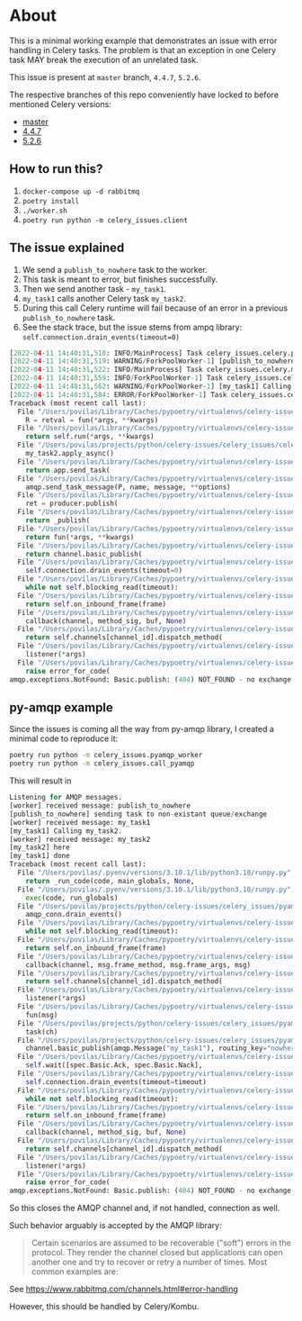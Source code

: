 # About

This is a minimal working example that demonstrates an issue with error handling in
Celery tasks.
The problem is that an exception in one Celery task MAY break the execution of an
unrelated task.

This issue is present at `master` branch, `4.4.7`, `5.2.6`.

The respective branches of this repo conveniently have locked to before mentioned
Celery versions:

* [master](https://github.com/povilasb/celery-issues)
* [4.4.7](https://github.com/povilasb/celery-issues/tree/4.4.7)
* [5.2.6](https://github.com/povilasb/celery-issues/tree/5.2.6)

## How to run this?

1. `docker-compose up -d rabbitmq`
2. `poetry install`
3. `./worker.sh`
4. `poetry run python -m celery_issues.client`

## The issue explained

1. We send a `publish_to_nowhere` task to the worker.
2. This task is meant to error, but finishes successfully.
3. Then we send another task - `my_task1`.
4. `my_task1` calls another Celery task `my_task2`.
5. During this call Celery runtime will fail because of an error in a previous
   `publish_to_nowhere` task.
6. See the stack trace, but the issue stems from ampq library: `self.connection.drain_events(timeout=0)`

```py
[2022-04-11 14:40:31,518: INFO/MainProcess] Task celery_issues.celery.publish_to_nowhere[360700bf-0bdc-4ad9-acb5-f4fbfc24305b] received
[2022-04-11 14:40:31,519: WARNING/ForkPoolWorker-1] [publish_to_nowhere] sending task to non-existant queue/exchange
[2022-04-11 14:40:31,522: INFO/MainProcess] Task celery_issues.celery.my_task1[315f254f-bc1a-4b31-acb3-150e7386872e] received
[2022-04-11 14:40:31,559: INFO/ForkPoolWorker-1] Task celery_issues.celery.publish_to_nowhere[360700bf-0bdc-4ad9-acb5-f4fbfc24305b] succeeded in 0.03977871598908678s: None
[2022-04-11 14:40:31,562: WARNING/ForkPoolWorker-1] [my_task1] Calling my_task2.
[2022-04-11 14:40:31,584: ERROR/ForkPoolWorker-1] Task celery_issues.celery.my_task1[315f254f-bc1a-4b31-acb3-150e7386872e] raised unexpected: NotFound(404, "NOT_FOUND - no exchange 'noqueue' in vhost '/'", (60, 40), 'Basic.publish')
Traceback (most recent call last):
  File "/Users/povilas/Library/Caches/pypoetry/virtualenvs/celery-issues-Q1iYfbHh-py3.10/lib/python3.10/site-packages/celery/app/trace.py", line 448, in trace_task
    R = retval = fun(*args, **kwargs)
  File "/Users/povilas/Library/Caches/pypoetry/virtualenvs/celery-issues-Q1iYfbHh-py3.10/lib/python3.10/site-packages/celery/app/trace.py", line 731, in __protected_call__
    return self.run(*args, **kwargs)
  File "/Users/povilas/projects/python/celery-issues/celery_issues/celery.py", line 15, in my_task1
    my_task2.apply_async()
  File "/Users/povilas/Library/Caches/pypoetry/virtualenvs/celery-issues-Q1iYfbHh-py3.10/lib/python3.10/site-packages/celery/app/task.py", line 574, in apply_async
    return app.send_task(
  File "/Users/povilas/Library/Caches/pypoetry/virtualenvs/celery-issues-Q1iYfbHh-py3.10/lib/python3.10/site-packages/celery/app/base.py", line 787, in send_task
    amqp.send_task_message(P, name, message, **options)
  File "/Users/povilas/Library/Caches/pypoetry/virtualenvs/celery-issues-Q1iYfbHh-py3.10/lib/python3.10/site-packages/celery/app/amqp.py", line 510, in send_task_message
    ret = producer.publish(
  File "/Users/povilas/Library/Caches/pypoetry/virtualenvs/celery-issues-Q1iYfbHh-py3.10/lib/python3.10/site-packages/kombu/messaging.py", line 177, in publish
    return _publish(
  File "/Users/povilas/Library/Caches/pypoetry/virtualenvs/celery-issues-Q1iYfbHh-py3.10/lib/python3.10/site-packages/kombu/connection.py", line 523, in _ensured
    return fun(*args, **kwargs)
  File "/Users/povilas/Library/Caches/pypoetry/virtualenvs/celery-issues-Q1iYfbHh-py3.10/lib/python3.10/site-packages/kombu/messaging.py", line 199, in _publish
    return channel.basic_publish(
  File "/Users/povilas/Library/Caches/pypoetry/virtualenvs/celery-issues-Q1iYfbHh-py3.10/lib/python3.10/site-packages/amqp/channel.py", line 1791, in _basic_publish
    self.connection.drain_events(timeout=0)
  File "/Users/povilas/Library/Caches/pypoetry/virtualenvs/celery-issues-Q1iYfbHh-py3.10/lib/python3.10/site-packages/amqp/connection.py", line 525, in drain_events
    while not self.blocking_read(timeout):
  File "/Users/povilas/Library/Caches/pypoetry/virtualenvs/celery-issues-Q1iYfbHh-py3.10/lib/python3.10/site-packages/amqp/connection.py", line 531, in blocking_read
    return self.on_inbound_frame(frame)
  File "/Users/povilas/Library/Caches/pypoetry/virtualenvs/celery-issues-Q1iYfbHh-py3.10/lib/python3.10/site-packages/amqp/method_framing.py", line 53, in on_frame
    callback(channel, method_sig, buf, None)
  File "/Users/povilas/Library/Caches/pypoetry/virtualenvs/celery-issues-Q1iYfbHh-py3.10/lib/python3.10/site-packages/amqp/connection.py", line 537, in on_inbound_method
    return self.channels[channel_id].dispatch_method(
  File "/Users/povilas/Library/Caches/pypoetry/virtualenvs/celery-issues-Q1iYfbHh-py3.10/lib/python3.10/site-packages/amqp/abstract_channel.py", line 156, in dispatch_method
    listener(*args)
  File "/Users/povilas/Library/Caches/pypoetry/virtualenvs/celery-issues-Q1iYfbHh-py3.10/lib/python3.10/site-packages/amqp/channel.py", line 293, in _on_close
    raise error_for_code(
amqp.exceptions.NotFound: Basic.publish: (404) NOT_FOUND - no exchange 'noqueue' in vhost '/'
```

## py-amqp example

Since the issues is coming all the way from py-amqp library, I created a minimal code
to reproduce it:

```sh
poetry run python -m celery_issues.pyamqp_worker
poetry run python -m celery_issues.call_pyamqp
```

This will result in

```py
Listening for AMQP messages.
[worker] received message: publish_to_nowhere
[publish_to_nowhere] sending task to non-existant queue/exchange
[worker] received message: my_task1
[my_task1] Calling my_task2.
[worker] received message: my_task2
[my_task2] here
[my_task1] done
Traceback (most recent call last):
  File "/Users/povilas/.pyenv/versions/3.10.1/lib/python3.10/runpy.py", line 196, in _run_module_as_main
    return _run_code(code, main_globals, None,
  File "/Users/povilas/.pyenv/versions/3.10.1/lib/python3.10/runpy.py", line 86, in _run_code
    exec(code, run_globals)
  File "/Users/povilas/projects/python/celery-issues/celery_issues/pyamqp_worker.py", line 42, in <module>
    amqp_conn.drain_events()
  File "/Users/povilas/Library/Caches/pypoetry/virtualenvs/celery-issues-Q1iYfbHh-py3.10/lib/python3.10/site-packages/amqp/connection.py", line 529, in drain_events
    while not self.blocking_read(timeout):
  File "/Users/povilas/Library/Caches/pypoetry/virtualenvs/celery-issues-Q1iYfbHh-py3.10/lib/python3.10/site-packages/amqp/connection.py", line 541, in blocking_read
    return self.on_inbound_frame(frame)
  File "/Users/povilas/Library/Caches/pypoetry/virtualenvs/celery-issues-Q1iYfbHh-py3.10/lib/python3.10/site-packages/amqp/method_framing.py", line 77, in on_frame
    callback(channel, msg.frame_method, msg.frame_args, msg)
  File "/Users/povilas/Library/Caches/pypoetry/virtualenvs/celery-issues-Q1iYfbHh-py3.10/lib/python3.10/site-packages/amqp/connection.py", line 549, in on_inbound_method
    return self.channels[channel_id].dispatch_method(
  File "/Users/povilas/Library/Caches/pypoetry/virtualenvs/celery-issues-Q1iYfbHh-py3.10/lib/python3.10/site-packages/amqp/abstract_channel.py", line 157, in dispatch_method
    listener(*args)
  File "/Users/povilas/Library/Caches/pypoetry/virtualenvs/celery-issues-Q1iYfbHh-py3.10/lib/python3.10/site-packages/amqp/channel.py", line 1630, in _on_basic_deliver
    fun(msg)
  File "/Users/povilas/projects/python/celery-issues/celery_issues/pyamqp_worker.py", line 34, in on_message
    task(ch)
  File "/Users/povilas/projects/python/celery-issues/celery_issues/pyamqp_worker.py", line 6, in publish_to_nowhere
    channel.basic_publish(amqp.Message("my_task1"), routing_key="nowhere", exchange="nowhere")
  File "/Users/povilas/Library/Caches/pypoetry/virtualenvs/celery-issues-Q1iYfbHh-py3.10/lib/python3.10/site-packages/amqp/channel.py", line 1821, in basic_publish_confirm
    self.wait([spec.Basic.Ack, spec.Basic.Nack],
  File "/Users/povilas/Library/Caches/pypoetry/virtualenvs/celery-issues-Q1iYfbHh-py3.10/lib/python3.10/site-packages/amqp/abstract_channel.py", line 99, in wait
    self.connection.drain_events(timeout=timeout)
  File "/Users/povilas/Library/Caches/pypoetry/virtualenvs/celery-issues-Q1iYfbHh-py3.10/lib/python3.10/site-packages/amqp/connection.py", line 529, in drain_events
    while not self.blocking_read(timeout):
  File "/Users/povilas/Library/Caches/pypoetry/virtualenvs/celery-issues-Q1iYfbHh-py3.10/lib/python3.10/site-packages/amqp/connection.py", line 541, in blocking_read
    return self.on_inbound_frame(frame)
  File "/Users/povilas/Library/Caches/pypoetry/virtualenvs/celery-issues-Q1iYfbHh-py3.10/lib/python3.10/site-packages/amqp/method_framing.py", line 53, in on_frame
    callback(channel, method_sig, buf, None)
  File "/Users/povilas/Library/Caches/pypoetry/virtualenvs/celery-issues-Q1iYfbHh-py3.10/lib/python3.10/site-packages/amqp/connection.py", line 549, in on_inbound_method
    return self.channels[channel_id].dispatch_method(
  File "/Users/povilas/Library/Caches/pypoetry/virtualenvs/celery-issues-Q1iYfbHh-py3.10/lib/python3.10/site-packages/amqp/abstract_channel.py", line 157, in dispatch_method
    listener(*args)
  File "/Users/povilas/Library/Caches/pypoetry/virtualenvs/celery-issues-Q1iYfbHh-py3.10/lib/python3.10/site-packages/amqp/channel.py", line 294, in _on_close
    raise error_for_code(
amqp.exceptions.NotFound: Basic.publish: (404) NOT_FOUND - no exchange 'nowhere' in vhost '/'
```

So this closes the AMQP channel and, if not handled, connection as well.

Such behavior arguably is accepted by the AMQP library:

> Certain scenarios are assumed to be recoverable ("soft") errors in the protocol. They render the channel closed but applications can open another one and try to recover or retry a number of times. Most common examples are:

See <https://www.rabbitmq.com/channels.html#error-handling>

However, this should be handled by Celery/Kombu.
